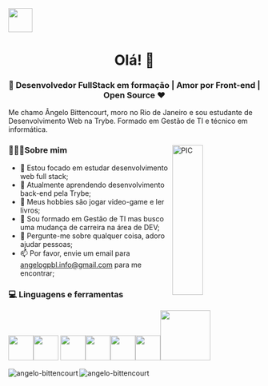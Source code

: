 <a href="https://www.linkedin.com/in/angelobittencourt/" target="blank">
    <img src="https://i.ibb.co/Kx2GSrT/linkedin.png" width="48px" height="48px">
</a>

<h1 align="center">Olá! 👋 </h1>
<h3 align="center">🚀 Desenvolvedor FullStack em formação | Amor por Front-end | Open Source ♥ </h3>
<p> Me chamo Ângelo Bittencourt, moro no Rio de Janeiro e sou estudante de Desenvolvimento Web na Trybe. Formado em Gestão de TI e técnico em informática. </p>
<div>
<img width = "35%" align="right" alt="PIC" height="300px" src="https://www.pngitem.com/pimgs/m/4-42822_apple-tv-copy-developer-illustration-png-transparent-png.png" />
<div align="left"> 
  <h3> 👨🏻‍💻Sobre mim </h3>

- 🔭 Estou focado em estudar desenvolvimento web full stack;
- 🌱 Atualmente aprendendo desenvolvimento back-end pela Trybe;
- 🤔 Meus hobbies são jogar video-game e ler livros;
- 💼 Sou formado em Gestão de TI mas busco uma mudança de carreira na área de DEV;
- 💬 Pergunte-me sobre qualquer coisa, adoro ajudar pessoas;
- 📫 Por favor, envie um email para angelogpbl.info@gmail.com para me encontrar;
    
</div> 
</div>

<div>
  <h3> 💻 Linguagens e ferramentas </h3>
  <p>
      <img src="https://media3.giphy.com/media/fsEaZldNC8A1PJ3mwp/giphy.gif?cid=790b7611e1d9bf649ef2423c0cff0766360a9335181ae830&rid=giphy.gif&ct=s" width="50"><img src="https://media2.giphy.com/media/XAxylRMCdpbEWUAvr8/giphy.gif?cid=790b76115d1c32da57b939df9aac8529933a8ffd652c6f1a&rid=giphy.gif&ct=s" width="50">
  <img src="https://media3.giphy.com/media/ln7z2eWriiQAllfVcn/200w.webp" width="50"><img src="https://i.giphy.com/media/eNAsjO55tPbgaor7ma/200w.webp" width="50"><img src="https://i.giphy.com/media/IdyAQJVN2kVPNUrojM/200.webp" width="50"><img src="https://media3.giphy.com/media/kdFc8fubgS31b8DsVu/giphy.webp" width="50"><img src="https://media.giphy.com/media/kH1DBkPNyZPOk0BxrM/giphy.gif" width="100">
  <p>
</div> 
<div>
<p>
    <img align="left" src="https://github-readme-stats.vercel.app/api?username=AngeloBittencourt" alt="angelo-bittencourt" />
</p>

<p>
    <img align="left" src="https://github-readme-stats.vercel.app/api/top-langs/?username=AngeloBittencourt&layout=compact" alt="angelo-bittencourt" />
</p>
</div>
